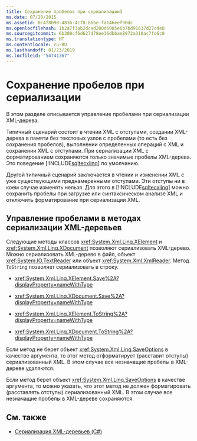 ```yaml
---
title: Сохранение пробелов при сериализации3
ms.date: 07/20/2015
ms.assetid: 0c4f8b98-483b-4cf8-86be-fa146eef90dc
ms.openlocfilehash: 1b2a7f3ab2dcad200d6985e6b7bd91637d27dde8
ms.sourcegitcommit: 6b308cf6d627d78ee36dbbae8972a310ac7fd6c8
ms.translationtype: HT
ms.contentlocale: ru-RU
ms.lasthandoff: 01/23/2019
ms.locfileid: "54741367"
---
```

# <a name="preserving-white-space-while-serializing"></a>Сохранение пробелов при сериализации
В этом разделе описывается управление пробелами при сериализации XML-дерева.  
  
 Типичный сценарий состоит в чтении XML с отступами, создании XML-дерева в памяти без текстовых узлов с пробелами (то есть без сохранения пробелов), выполнении определенных операций с XML и сохранении XML с отступами. При сериализации XML с форматированием сохраняются только значимые пробелы XML-дерева. Это поведение [!INCLUDE[sqltecxlinq](~/includes/sqltecxlinq-md.md)] по умолчанию.  
  
 Другой типичный сценарий заключается в чтении и изменении XML с уже существующими преднамеренными отступами. Эти отступы ни в коем случае изменять нельзя. Для этого в [!INCLUDE[sqltecxlinq](~/includes/sqltecxlinq-md.md)] можно сохранить пробелы при загрузке или синтаксическом анализе XML и отключить форматирование при сериализации XML.  
  
## <a name="white-space-behavior-of-methods-that-serialize-xml-trees"></a>Управление пробелами в методах сериализации XML-деревьев  
 Следующие методы классов <xref:System.Xml.Linq.XElement> и <xref:System.Xml.Linq.XDocument> позволяют сериализовать XML-дерево. Можно сериализовать XML-дерево в файл, объект <xref:System.IO.TextReader> или объект <xref:System.Xml.XmlReader>. Метод `ToString` позволяет сериализовать в строку.  
  
-   <xref:System.Xml.Linq.XElement.Save%2A?displayProperty=nameWithType>  
  
-   <xref:System.Xml.Linq.XDocument.Save%2A?displayProperty=nameWithType>  
  
-   <xref:System.Xml.Linq.XElement.ToString%2A?displayProperty=nameWithType>  
  
-   <xref:System.Xml.Linq.XDocument.ToString%2A?displayProperty=nameWithType>  
  
 Если метод не берет объект <xref:System.Xml.Linq.SaveOptions> в качестве аргумента, то этот метод отформатирует (расставит отступы) сериализованный XML. В этом случае все незначащие пробелы в XML-дереве удаляются.  
  
 Если метод берет объект <xref:System.Xml.Linq.SaveOptions> в качестве аргумента, то можно указать, что этот метод не должен форматировать (расставлять отступы) сериализованный XML. В этом случае все незначащие пробелы в XML-дереве сохраняются.  
  
## <a name="see-also"></a>См. также

- [Сериализация XML-деревьев (C#)](../../../../csharp/programming-guide/concepts/linq/serializing-xml-trees.md)

